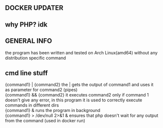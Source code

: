 ## DOCKER UPDATER
## why PHP? idk
  
  
## GENERAL INFO
the program has been written and tested on Arch Linux(amd64) without any distribution specific command
## cmd line stuff
{command1} | {command2} the | gets the output of command1 and uses it as parameter for command2 (pipes)
 <br/>
{command1} && {command2}  it executes command2 only if command 1 doesn't give any error, in this program it is used to correctly execute commands in different dirs
 <br/>
{command1} & runs the program in background
 <br/>
{command1} > /dev/null 2>&1 & ensures that php doesn't wait for any output from the command (used in docker run)  

